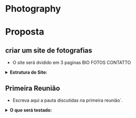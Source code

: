 # Photography
# Proposta

## criar um site de fotografias

- O site será dvidido em 3 paginas BIO FOTOS CONTATTO

<details>
  <summary><strong>Estrutura do Site:</strong></summary>
- Reunir a equipe para montar a estrutura <code>-----</code>.
</details>

## Primeira Reunião

- Escreva aqui a pauta discutidas na primeira reunião`.

<details>
  <summary><strong>O que será testado:</strong></summary>
- A nova cor de fundo do elemento amarelo deve ser <code>rgb(76, 164, 109)</code>.
</details>
